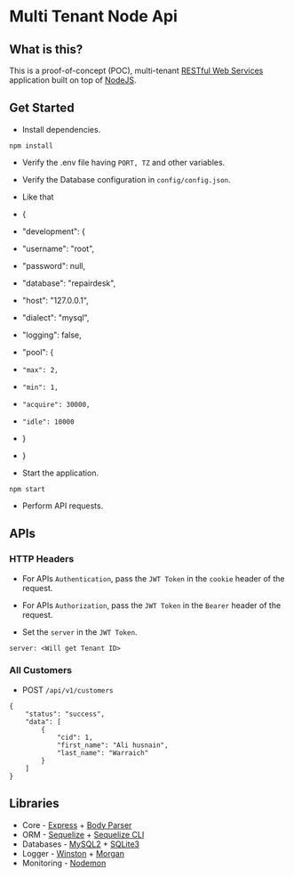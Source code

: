 # Multi Tenant Node Api

## What is this?

This is a proof-of-concept (POC), multi-tenant [RESTful Web Services](https://restfulapi.net/) application built on top of [NodeJS](https://nodejs.org/en/).

## Get Started

* Install dependencies.
```
npm install
```
* Verify the .env file having `PORT, TZ` and other variables.

* Verify the Database configuration in `config/config.json`.
* Like that 
* {
* "development": {
*   "username": "root",
*   "password": null,
*   "database": "repairdesk",
*   "host": "127.0.0.1",
*   "dialect": "mysql",
*   "logging": false,
*   "pool": {
*     "max": 2,
*     "min": 1,
*     "acquire": 30000,
*     "idle": 10000
*   }
* }

* Start the application.
```
npm start
```
* Perform API requests.

## APIs

### HTTP Headers

* For APIs `Authentication`, pass the `JWT Token` in the `cookie` header of the request.
* For APIs `Authorization`, pass the `JWT Token` in the `Bearer` header of the request.

* Set the `server` in the `JWT Token`.

```
server: <Will get Tenant ID>
```

### All Customers

* POST `/api/v1/customers`

```
{
    "status": "success",
    "data": [
        {
            "cid": 1,
            "first_name": "Ali husnain",
            "last_name": "Warraich"
        }
    ]
}
```


## Libraries

* Core - [Express](https://www.npmjs.com/package/express) + [Body Parser](https://www.npmjs.com/package/body-parser)
* ORM - [Sequelize](https://www.npmjs.com/package/sequelize) + [Sequelize CLI](https://www.npmjs.com/package/sequelize-cli)
* Databases - [MySQL2](https://www.npmjs.com/package/mysql2) + [SQLite3](https://www.npmjs.com/package/sqlite3)
* Logger - [Winston](https://www.npmjs.com/package/winston) + [Morgan](https://www.npmjs.com/package/morgan)
* Monitoring - [Nodemon](https://www.npmjs.com/package/nodemon)